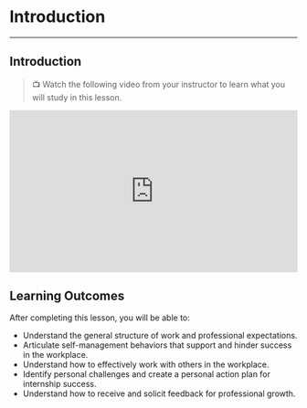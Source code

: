 # Introduction

---

## Introduction

> 📺 Watch the following video from your instructor to learn what you will study in this lesson.

<div style="position: relative; padding-bottom: 56.25%; height: 0;"><iframe src="https://www.youtube.com/embed/Kc0yihoXiFw?si=i9cZsDCQ-I-Q8Tn7" title="YouTube video player" frameborder="0" allow="accelerometer; autoplay; clipboard-write; encrypted-media; gyroscope; picture-in-picture" allowfullscreen style="position: absolute; top: 0; left: 0; width: 100%; height: 100%;"></iframe></div>

## Learning Outcomes

After completing this lesson, you will be able to:

- Understand the general structure of work and professional expectations.
- Articulate self-management behaviors that support and hinder success in the workplace.
- Understand how to effectively work with others in the workplace.
- Identify personal challenges and create a personal action plan for internship success.
- Understand how to receive and solicit feedback for professional growth.
